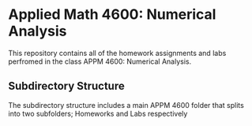 # Applied Math 4600: Numerical Analysis
This repository contains all of the homework assignments and labs perfromed in the class APPM 4600: Numerical Analysis. 

## Subdirectory Structure
The subdirectory structure includes a main APPM 4600 folder that splits into two subfolders; Homeworks and Labs respectively
